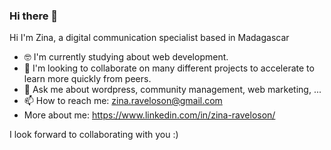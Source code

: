 ### Hi there 👋

Hi I'm Zina, a digital communication specialist based in Madagascar
- 🤓 I'm currently studying about web development. 
- 🔭 I'm looking to collaborate on many different projects to accelerate to learn more quickly from peers.  
- 💬 Ask me about wordpress, community management, web marketing, ...
- 📫 How to reach me: zina.raveloson@gmail.com 
- More about me: https://www.linkedin.com/in/zina-raveloson/ 

I look forward to collaborating with you
:)
